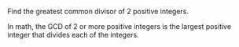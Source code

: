 Find the greatest common divisor of 2 positive integers.

In math, the GCD of 2 or more positive integers is the largest positive integer that divides each of the integers.


